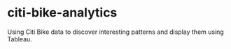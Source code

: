 # citi-bike-analytics
Using Citi Bike data to discover interesting patterns and display them using Tableau.
